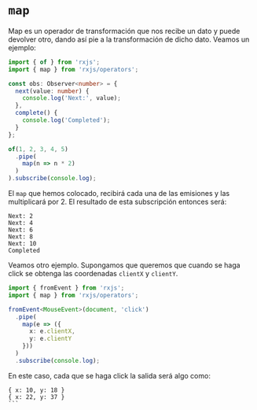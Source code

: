 # `map`

Map es un operador de transformación que nos recibe un dato y puede devolver otro, dando así pie a la transformación de dicho dato. Veamos un ejemplo:

```typescript
import { of } from 'rxjs';
import { map } from 'rxjs/operators';

const obs: Observer<number> = {
  next(value: number) {
    console.log('Next:', value);
  },
  complete() {
    console.log('Completed');
  }
};

of(1, 2, 3, 4, 5)
  .pipe(
    map(n => n * 2)
  )
).subscribe(console.log);
```

El `map` que hemos colocado, recibirá cada una de las emisiones y las multiplicará por 2. El resultado de esta subscripción entonces será:

````
Next: 2
Next: 4
Next: 6
Next: 8
Next: 10
Completed
````

Veamos otro ejemplo. Supongamos que queremos que cuando se haga click se obtenga las coordenadas `clientX` y `clientY`.

````typescript
import { fromEvent } from 'rxjs';
import { map } from 'rxjs/operators';

fromEvent<MouseEvent>(document, 'click')
  .pipe(
    map(e => ({
      x: e.clientX,
      y: e.clientY
    }))
  )
  .subscribe(console.log);
````

En este caso, cada que se haga click la salida será algo como:

`````
{ x: 10, y: 18 }
{ x: 22, y: 37 }
```
